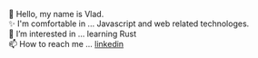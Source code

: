 👋 Hello, my name is Vlad. <br>
✨ I'm comfortable in ... Javascript and web related technologes.<br>
💞️ I’m interested in ... learning Rust<br>
📫 How to reach me ... [linkedin](https://www.linkedin.com/in/vlad-blanton-95b450133/)

<!---
vblanton/vblanton is a ✨ special ✨ repository because its `README.md` (this file) appears on your GitHub profile.
You can click the Preview link to take a look at your changes.
--->
